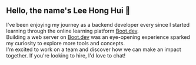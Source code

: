 ## Hello, the name's Lee Hong Hui 👋

I've been enjoying my journey as a backend developer every since I started learning through the online learning platform [Boot.dev](https://boot.dev).\
Building a web server on [Boot.dev](https://boot.dev) was an eye-opening experience sparked my curiosity to explore more tools and concepts.\
I'm excited to work on a team and discover how we can make an impact together. If you're looking to hire, I'd love to chat!
<!--
**AhGr3y/AhGr3y** is a ✨ _special_ ✨ repository because its `README.md` (this file) appears on your GitHub profile.

Here are some ideas to get you started:

- 🔭 I’m currently working on ...
- 🌱 I’m currently learning ...
- 👯 I’m looking to collaborate on ...
- 🤔 I’m looking for help with ...
- 💬 Ask me about ...
- 📫 How to reach me: ...
- 😄 Pronouns: ...
- ⚡ Fun fact: ...
-->
